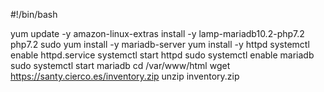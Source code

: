 #!/bin/bash

yum update -y
amazon-linux-extras install -y lamp-mariadb10.2-php7.2 php7.2
sudo yum install -y mariadb-server
yum install -y httpd
systemctl enable httpd.service
systemctl start httpd
sudo systemctl enable mariadb
sudo systemctl start mariadb
cd /var/www/html
wget https://santy.cierco.es/inventory.zip
unzip inventory.zip

